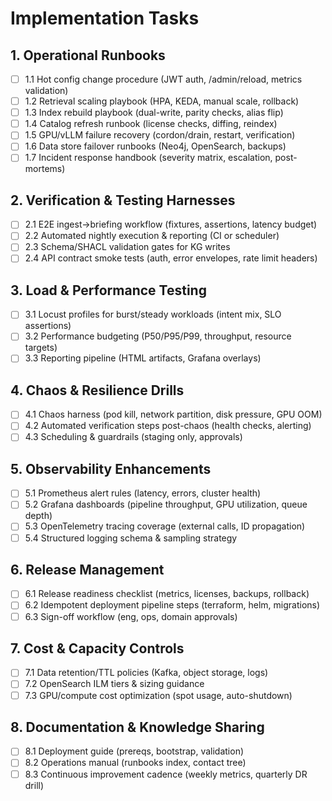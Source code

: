 # Implementation Tasks

## 1. Operational Runbooks
- [ ] 1.1 Hot config change procedure (JWT auth, /admin/reload, metrics validation)
- [ ] 1.2 Retrieval scaling playbook (HPA, KEDA, manual scale, rollback)
- [ ] 1.3 Index rebuild playbook (dual-write, parity checks, alias flip)
- [ ] 1.4 Catalog refresh runbook (license checks, diffing, reindex)
- [ ] 1.5 GPU/vLLM failure recovery (cordon/drain, restart, verification)
- [ ] 1.6 Data store failover runbooks (Neo4j, OpenSearch, backups)
- [ ] 1.7 Incident response handbook (severity matrix, escalation, post-mortems)

## 2. Verification & Testing Harnesses
- [ ] 2.1 E2E ingest→briefing workflow (fixtures, assertions, latency budget)
- [ ] 2.2 Automated nightly execution & reporting (CI or scheduler)
- [ ] 2.3 Schema/SHACL validation gates for KG writes
- [ ] 2.4 API contract smoke tests (auth, error envelopes, rate limit headers)

## 3. Load & Performance Testing
- [ ] 3.1 Locust profiles for burst/steady workloads (intent mix, SLO assertions)
- [ ] 3.2 Performance budgeting (P50/P95/P99, throughput, resource targets)
- [ ] 3.3 Reporting pipeline (HTML artifacts, Grafana overlays)

## 4. Chaos & Resilience Drills
- [ ] 4.1 Chaos harness (pod kill, network partition, disk pressure, GPU OOM)
- [ ] 4.2 Automated verification steps post-chaos (health checks, alerting)
- [ ] 4.3 Scheduling & guardrails (staging only, approvals)

## 5. Observability Enhancements
- [ ] 5.1 Prometheus alert rules (latency, errors, cluster health)
- [ ] 5.2 Grafana dashboards (pipeline throughput, GPU utilization, queue depth)
- [ ] 5.3 OpenTelemetry tracing coverage (external calls, ID propagation)
- [ ] 5.4 Structured logging schema & sampling strategy

## 6. Release Management
- [ ] 6.1 Release readiness checklist (metrics, licenses, backups, rollback)
- [ ] 6.2 Idempotent deployment pipeline steps (terraform, helm, migrations)
- [ ] 6.3 Sign-off workflow (eng, ops, domain approvals)

## 7. Cost & Capacity Controls
- [ ] 7.1 Data retention/TTL policies (Kafka, object storage, logs)
- [ ] 7.2 OpenSearch ILM tiers & sizing guidance
- [ ] 7.3 GPU/compute cost optimization (spot usage, auto-shutdown)

## 8. Documentation & Knowledge Sharing
- [ ] 8.1 Deployment guide (prereqs, bootstrap, validation)
- [ ] 8.2 Operations manual (runbooks index, contact tree)
- [ ] 8.3 Continuous improvement cadence (weekly metrics, quarterly DR drill)
